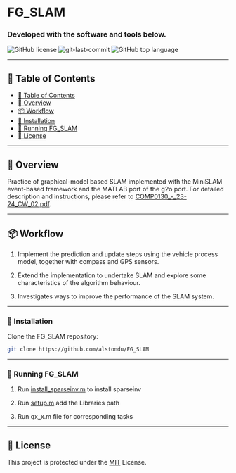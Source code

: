<div align="left">
<h1 align="left">
<br>FG_SLAM</h1>
<h3> Developed with the software and tools below.</h3>
<p align="left">
</p>
<img src="https://img.shields.io/github/license/alstondu/GNSS-DR_Loco?style=flat-square&color=5D6D7E" alt="GitHub license" />
<img src="https://img.shields.io/github/last-commit/alstondu/GNSS-DR_Loco?style=flat-square&color=5D6D7E" alt="git-last-commit" />
<img src="https://img.shields.io/github/languages/top/alstondu/GNSS-DR_Loco?style=flat-square&color=5D6D7E" alt="GitHub top language" />
</div>

---

## 📖 Table of Contents
- [📖 Table of Contents](#-table-of-contents)
- [📍 Overview](#-overview)
- [📦 Workflow](#-workflow)
- [🔧 Installation](#-installation)
- [🤖 Running FG_SLAM](#-running-fg-slam)
- [📄 License](#-license)

---

## 📍 Overview
Practice of graphical-model based SLAM implemented with the MiniSLAM event-based framework and the MATLAB port of the g2o port.
For detailed description and instructions, please refer to [COMP0130_-_23-24_CW_02.pdf](https://github.com/alstondu/FG_SLAM/blob/main/COMP0130_-_23-24_CW_02.pdf).

---

## 📦 Workflow

1. Implement the prediction and update steps using the vehicle process model, together with
compass and GPS sensors.

2. Extend the implementation to undertake SLAM and explore some characteristics of
the algorithm behaviour.

3. Investigates ways to improve the performance of the SLAM system.

---

### 🔧 Installation

Clone the FG_SLAM repository:
```sh
git clone https://github.com/alstondu/FG_SLAM
```

---
### 🤖 Running FG_SLAM

1. Run [install_sparseinv.m](https://github.com/alstondu/FG_SLAM/blob/main/install_sparseinv.m) to install sparseinv

2. Run [setup.m](https://github.com/alstondu/FG_SLAM/blob/main/setup.m) add the Libraries path
   
3. Run qx_x.m file for corresponding tasks

---

## 📄 License


This project is protected under the [MIT](https://github.com/alstondu/GNSS-DR_Loco/blob/main/LICENSE) License.
